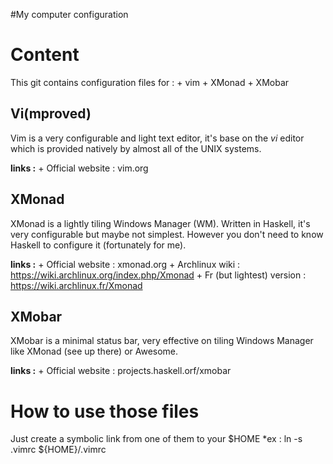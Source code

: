 #My computer configuration

Content
=======
This git contains configuration files for :
	+ vim
	+ XMonad
	+ XMobar

Vi(mproved)
-----------
Vim is a very configurable and light text editor, it's base on the *vi* editor which is provided natively by almost all of the UNIX systems.

**links :**
	+ Official website : vim.org

XMonad
------
XMonad is a lightly tiling Windows Manager (WM). Written in Haskell, it's very configurable but maybe not simplest. However you don't need to know Haskell to configure it (fortunately for me).

**links :**
	+ Official website : xmonad.org
	+ Archlinux wiki : https://wiki.archlinux.org/index.php/Xmonad
	+ Fr (but lightest) version : https://wiki.archlinux.fr/Xmonad


XMobar
------
XMobar is a minimal status bar, very effective on tiling Windows Manager like XMonad (see up there) or Awesome.

**links :**
	+ Official website : projects.haskell.orf/xmobar


How to use those files
======================
Just create a symbolic link from one of them to your $HOME
*ex : ln -s .vimrc ${HOME}/.vimrc
